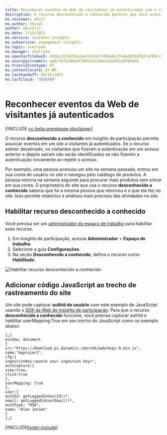 ```yaml
---
title: Reconhecer eventos da Web de visitantes já autenticados com o recurso desconhecido a conhecido
description: O recurso desconhecido a conhecido permite que você associe eventos em um site a visitantes já autenticados.
ms.reviewer: mhart
ms.author: mkisel
author: mkisel11
ms.date: 7/15/2021
ms.service: customer-insights
ms.subservice: engagement-insights
ms.topic: overview
ms.manager: shellyha
ms.openlocfilehash: d1bbc3315b55e2ee233dc672456e0c27e4ad0fbd5937af09cc790c96ee274000
ms.sourcegitcommit: aa0cfbf6240a9f560e3131bdec63e051a8786dd4
ms.translationtype: HT
ms.contentlocale: pt-BR
ms.lasthandoff: 08/10/2021
ms.locfileid: "7036769"
---
```

# <a name="recognize-web-events-from-previously-authenticated-visitors"></a>Reconhecer eventos da Web de visitantes já autenticados

[!INCLUDE [cc-beta-prerelease-disclaimer](includes/cc-beta-prerelease-disclaimer.md)]

O recurso **desconhecido a conhecido** em insights de participação permite associar eventos em um site a visitantes já autenticados. Se o recurso estiver desativado, os visitantes que fizeram a autenticação em um acesso anterior e depois saíram não serão identificados se não fizerem a autenticação novamente ao repetir o acesso. 

Por exemplo, uma pessoa acessou um site na semana passada, entrou em sua conta de usuário no site e navegou pelo catálogo de produtos. A pessoa retorna na semana seguinte para procurar mais produtos sem entrar em sua conta. O proprietário do site que usa o recurso **desconhecido a conhecido** saberia que foi a mesma pessoa que retornou e o que ela fez no site. Isso permite relatórios e análises mais precisos das atividades no site.

## <a name="enable-unknown-to-known"></a>Habilitar recurso desconhecido a conhecido

Você precisa ser um [administrador do espaço de trabalho](user-roles.md) para habilitar esse recurso. 

1. Em insights de participação, acesse **Administrador** > **Espaço de trabalho**. 
2. Selecione a guia **Configurações**.
3. Na seção **Desconhecido a conhecido**, defina o recurso como **Habilitado**.

![Habilitar recurso desconhecido a conhecido](media/U2Ktoggle.png "Habilitar recurso desconhecido a conhecido")

## <a name="adding-javascript-code-to-your-sites-tracking-snippet"></a>Adicionar código JavaScript ao trecho de rastreamento do site

Um site pode capturar **authId do usuário** com este exemplo de JavaScript usando o [SDK da Web de insights de participação](advanced-SDK-implementation.md). Para que o recurso **desconhecido a conhecido** funcione, você precisa capturar authId *e* habilitar userMapping:True em seu trecho do JavaScript como no exemplo abaixo.

```
[…]
window, document
{
src:"https://download.pi.dynamics.com/sdk/web/mspi-0.min.js",
name:"myproject",
cfg:{
ingestionKey:<paste your ingestion key>",
autoCapture:{
view:true,
click:true
},
userMapping: true
},
user:{
authId: getLoggedInUserId()*,
email: getLoggedInUserEmail()*,
authType: "MSA",
name: "Alex Jensen"
}
[…]
```

[!INCLUDE[footer-include](../includes/footer-banner.md)]
